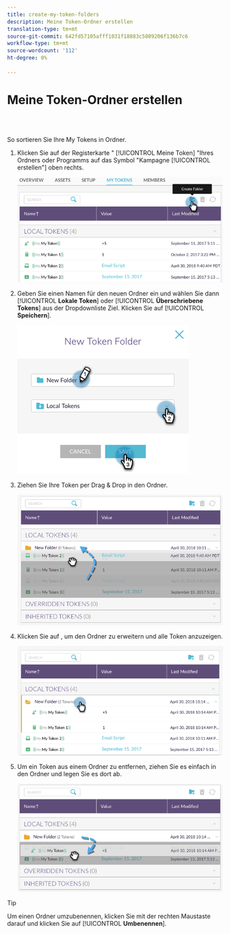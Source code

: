 ```yaml
---
title: create-my-token-folders
description: Meine Token-Ordner erstellen
translation-type: tm+mt
source-git-commit: 642fd57105afff1031f18883c5809206f136b7c6
workflow-type: tm+mt
source-wordcount: '112'
ht-degree: 0%

---
```



# Meine Token-Ordner erstellen

<br> 

So sortieren Sie Ihre My Tokens in Ordner.

1. Klicken Sie auf der Registerkarte &quot; [!UICONTROL Meine Token] &quot;Ihres Ordners oder Programms auf das Symbol &quot;Kampagne [!UICONTROL erstellen&quot;] oben rechts.

   ![Bild eins](/help/sky/assets/my-tokens/create-my-token-folders/create-my-token-folders-1.png)

1. Geben Sie einen Namen für den neuen Ordner ein und wählen Sie dann [!UICONTROL **Lokale Token**] oder [!UICONTROL **Überschriebene Tokens**] aus der Dropdownliste Ziel. Klicken Sie auf [!UICONTROL **Speichern**].

   ![Bild zwei](/help/sky/assets/my-tokens/create-my-token-folders/create-my-token-folders-2.png)

1. Ziehen Sie Ihre Token per Drag &amp; Drop in den Ordner.

   ![Bild drei](/help/sky/assets/my-tokens/create-my-token-folders/create-my-token-folders-3.png)

1. Klicken Sie auf , um den Ordner zu erweitern und alle Token anzuzeigen.

   ![Bild vier](/help/sky/assets/my-tokens/create-my-token-folders/create-my-token-folders-4.png)

1. Um ein Token aus einem Ordner zu entfernen, ziehen Sie es einfach in den Ordner und legen Sie es dort ab.

   ![Bild fünf](/help/sky/assets/my-tokens/create-my-token-folders/create-my-token-folders-5.png)

>[!TIP]
>
>Um einen Ordner umzubenennen, klicken Sie mit der rechten Maustaste darauf und klicken Sie auf [!UICONTROL **Umbenennen**].
